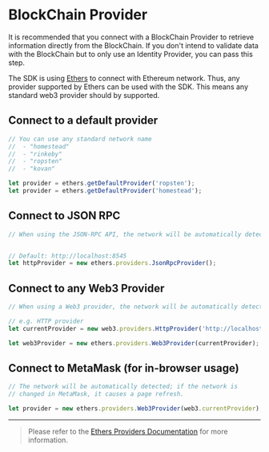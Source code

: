 # BlockChain Provider

It is recommended that you connect with a BlockChain Provider to retrieve information directly from the BlockChain.
If you don't intend to validate data with the BlockChain but to only use an Identity Provider, you can pass this step.

The SDK is using [Ethers](https://github.com/ethers-io/ethers.js) to connect with Ethereum network.
Thus, any provider supported by Ethers can be used with the SDK.
This means any standard web3 provider should by supported.

## Connect to a default provider

```javascript
// You can use any standard network name
//  - "homestead"
//  - "rinkeby"
//  - "ropsten"
//  - "kovan"

let provider = ethers.getDefaultProvider('ropsten');
let provider = ethers.getDefaultProvider('homestead');
```

## Connect to JSON RPC

```javascript
// When using the JSON-RPC API, the network will be automatically detected


// Default: http://localhost:8545
let httpProvider = new ethers.providers.JsonRpcProvider();
```

## Connect to any Web3 Provider

```javascript
// When using a Web3 provider, the network will be automatically detected

// e.g. HTTP provider
let currentProvider = new web3.providers.HttpProvider('http://localhost:8545');

let web3Provider = new ethers.providers.Web3Provider(currentProvider);
```

## Connect to MetaMask (for in-browser usage)

```javascript
// The network will be automatically detected; if the network is
// changed in MetaMask, it causes a page refresh.

let provider = new ethers.providers.Web3Provider(web3.currentProvider);
```

---

> Please refer to the [Ethers Providers Documentation](https://docs.ethers.io/ethers.js/html/api-providers.html) for more information.
